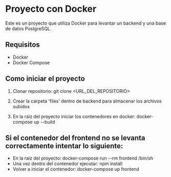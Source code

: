 # Proyecto con Docker

Este es un proyecto que utiliza Docker para levantar un backend y una base de datos PostgreSQL.

## Requisitos

- Docker
- Docker Compose

## Como iniciar el proyecto

1. Clonar repositorio:
git clone <URL_DEL_REPOSITORIO>

2. Crear la carpeta 'files' dentro de backend para almacenar los archivos subidos

3. En la raiz del proyecto iniciar los contenedores en docker: 
docker-compose up --build


## Si el contenedor del frontend no se levanta correctamente intentar lo siguiente:

- En la raiz del proyecto: docker-compose run --rm frontend /bin/sh
- Una vez dentro del contenedor ejecutar: npm install
- Volver a iniciar el contenedor: docker-compose up frontend


